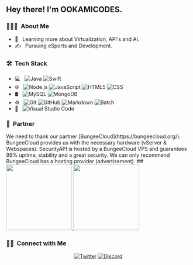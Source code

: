 <h2> Hey there! I'm OOKAMICODES.</h2>

<h3> 👨🏻‍💻 &nbsp;About Me </h3>


- 🌱 &nbsp; Learning more about Virtualization, API's and AI.
- ✍️ &nbsp; Pursuing eSports and Development.

<h3> 🛠 &nbsp;Tech Stack</h3>

- 💻 &nbsp;
  ![Java](https://img.shields.io/badge/-Java-333333?style=flat&logo=Java&logoColor=007396) ![Swift](https://img.shields.io/badge/-swift-333333?style=flat&logo=swift&logoColor=007396)
- 🌐 &nbsp;
  ![Node.js](https://img.shields.io/badge/-Node.js-333333?style=flat&logo=node.js)
  ![JavaScript](https://img.shields.io/badge/-JavaScript-333333?style=flat&logo=javascript)
  ![HTML5](https://img.shields.io/badge/-HTML5-333333?style=flat&logo=HTML5)
  ![CSS](https://img.shields.io/badge/-CSS-333333?style=flat&logo=CSS3&logoColor=1572B6)
- 🛢 &nbsp;
  ![MySQL](https://img.shields.io/badge/-MySQL-333333?style=flat&logo=mysql)
  ![MongoDB](https://img.shields.io/badge/-MongoDB-333333?style=flat&logo=mongodb)
- ⚙️ &nbsp;
  ![Git](https://img.shields.io/badge/-Git-333333?style=flat&logo=git)
  ![GitHub](https://img.shields.io/badge/-GitHub-333333?style=flat&logo=github)
  ![Markdown](https://img.shields.io/badge/-Markdown-333333?style=flat&logo=markdown)
  ![Batch](https://img.shields.io/badge/-batch-333333?style=flat&logo=batch)
- 🔧 &nbsp;
  ![Visual Studio Code](https://img.shields.io/badge/-Visual%20Studio%20Code-333333?style=flat&logo=visual-studio-code&logoColor=007ACC)

<h3> 👥 &nbsp;Partner</h3>
We need to thank our partner [BungeeCloud](https://bungeecloud.org/). BungeeCloud provides us with the necessary hardware (vServer & Webspaces). SecurityAPI is hosted by a BungeeCloud VPS and guarantees 99% uptime, stability and a great security. We can only recommend BungeeCloud has a hosting provider (advertisement).
##
<br/>

<a href="https://github.com/ookamicodes">
  <img height="180em" src="https://github-readme-stats.vercel.app/api?username=ookamicodes&theme=buefy&show_icons=true" />
  <img height="180em" src="https://github-readme-stats.vercel.app/api/top-langs/?username=ookamicodes&theme=buefy&layout=compact" />
</a>

<br/>

<h3> 🤝🏻 &nbsp;Connect with Me </h3>

<p align="center">
<a href="https://twitter.com/ookamicodes"><img alt="Twitter" src="https://img.shields.io/badge/Twitter-ookamicodes-black?style=flat-square&logo=twitter"></a>
<a href="https://discord.gg/FGzCdtP"><img alt="Discord" src="https://img.shields.io/badge/Discord-ookamicodes server-black?style=flat-square&logo=discord"></a>

</p>
